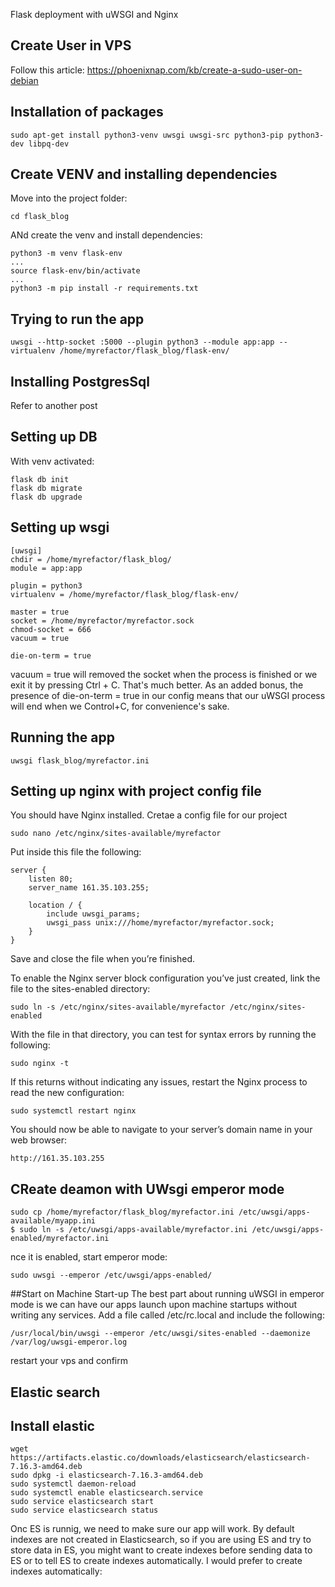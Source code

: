 Flask deployment with uWSGI and Nginx

## Create User in VPS
Follow this article:
https://phoenixnap.com/kb/create-a-sudo-user-on-debian

## Installation of packages
```commandline
sudo apt-get install python3-venv uwsgi uwsgi-src python3-pip python3-dev libpq-dev
```

## Create VENV and installing dependencies
Move into the project folder:
```commandline
cd flask_blog
```
ANd create the venv and install dependencies:
```commandline
python3 -m venv flask-env
...
source flask-env/bin/activate
...
python3 -m pip install -r requirements.txt
```

## Trying to run the app
```commandline
uwsgi --http-socket :5000 --plugin python3 --module app:app --virtualenv /home/myrefactor/flask_blog/flask-env/
```

## Installing PostgresSql
Refer to another post

## Setting up DB
With venv activated:
```commandline
flask db init
flask db migrate
flask db upgrade
```

## Setting up wsgi
```commandline
[uwsgi]
chdir = /home/myrefactor/flask_blog/
module = app:app

plugin = python3
virtualenv = /home/myrefactor/flask_blog/flask-env/

master = true
socket = /home/myrefactor/myrefactor.sock
chmod-socket = 666
vacuum = true

die-on-term = true
```
vacuum = true will removed the socket when the process is finished or we exit it by pressing Ctrl + C.
That's much better. As an added bonus, the presence of die-on-term = true in our config means that our uWSGI process will end when we Control+C, for convenience's sake.

## Running the app
```commandline
uwsgi flask_blog/myrefactor.ini
```

## Setting up nginx with project config file
You should have Nginx installed. Cretae a config file for our project
```commandline
sudo nano /etc/nginx/sites-available/myrefactor
```
Put inside this file the following:
```commandline
server {
    listen 80;
    server_name 161.35.103.255;

    location / {
        include uwsgi_params;
        uwsgi_pass unix:///home/myrefactor/myrefactor.sock;
    }
}

```

Save and close the file when you’re finished.

To enable the Nginx server block configuration you’ve just created, link the file to the sites-enabled directory:
```
sudo ln -s /etc/nginx/sites-available/myrefactor /etc/nginx/sites-enabled
```
With the file in that directory, you can test for syntax errors by running the following:

```sudo nginx -t```

If this returns without indicating any issues, restart the Nginx process to read the new configuration:

```sudo systemctl restart nginx```

You should now be able to navigate to your server’s domain name in your web browser:

```http://161.35.103.255```

## CReate deamon with UWsgi emperor mode
```commandline
sudo cp /home/myrefactor/flask_blog/myrefactor.ini /etc/uwsgi/apps-available/myapp.ini
$ sudo ln -s /etc/uwsgi/apps-available/myrefactor.ini /etc/uwsgi/apps-enabled/myrefactor.ini
```
nce it is enabled, start emperor mode:
```commandline
sudo uwsgi --emperor /etc/uwsgi/apps-enabled/
```
##Start on Machine Start-up
The best part about running uWSGI in emperor mode is we can have our apps launch upon machine startups without writing any services. Add a file called /etc/rc.local and include the following:
```commandline
/usr/local/bin/uwsgi --emperor /etc/uwsgi/sites-enabled --daemonize /var/log/uwsgi-emperor.log
```
restart your vps and confirm

## Elastic search

## Install elastic
```commandline
wget https://artifacts.elastic.co/downloads/elasticsearch/elasticsearch-7.16.3-amd64.deb
sudo dpkg -i elasticsearch-7.16.3-amd64.deb
sudo systemctl daemon-reload
sudo systemctl enable elasticsearch.service
sudo service elasticsearch start
sudo service elasticsearch status
```
Onc ES is runnig, we need to make sure our app will work.
By default indexes are not created in Elasticsearch, so if you are using ES and try to store data in ES, you might want to create indexes before sending data to ES or to tell ES to create indexes automatically. I would prefer to create indexes automatically:
